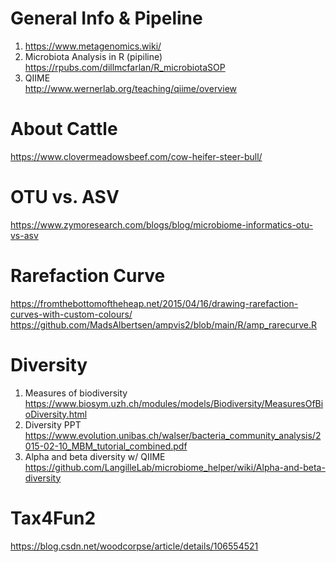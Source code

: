 # General Info & Pipeline
1. https://www.metagenomics.wiki/<br/>
2. Microbiota Analysis in R (pipiline)\
https://rpubs.com/dillmcfarlan/R_microbiotaSOP
3. QIIME\
http://www.wernerlab.org/teaching/qiime/overview<br/>

# About Cattle
https://www.clovermeadowsbeef.com/cow-heifer-steer-bull/<br/>

# OTU vs. ASV
https://www.zymoresearch.com/blogs/blog/microbiome-informatics-otu-vs-asv<br/>

# Rarefaction Curve
https://fromthebottomoftheheap.net/2015/04/16/drawing-rarefaction-curves-with-custom-colours/<br/>
https://github.com/MadsAlbertsen/ampvis2/blob/main/R/amp_rarecurve.R<br/>

# Diversity
1. Measures of biodiversity\
https://www.biosym.uzh.ch/modules/models/Biodiversity/MeasuresOfBioDiversity.html<br/>
2. Diversity PPT
https://www.evolution.unibas.ch/walser/bacteria_community_analysis/2015-02-10_MBM_tutorial_combined.pdf<br/>
3. Alpha and beta diversity w/ QIIME\
https://github.com/LangilleLab/microbiome_helper/wiki/Alpha-and-beta-diversity<br/>

# Tax4Fun2
https://blog.csdn.net/woodcorpse/article/details/106554521<br/>

